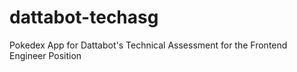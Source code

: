 # dattabot-techasg
Pokedex App for Dattabot's Technical Assessment for the Frontend Engineer Position
